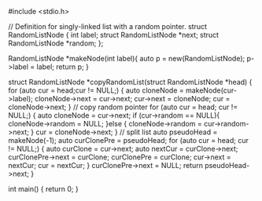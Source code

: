 
#include <stdio.h>

 // Definition for singly-linked list with a random pointer.
struct RandomListNode {
    int label;
    struct RandomListNode *next;
    struct RandomListNode *random;
};

RandomListNode *makeNode(int label){
    auto p = new(RandomListNode);
    p->label = label;
    return p;
}

struct RandomListNode *copyRandomList(struct RandomListNode *head) {
    for (auto cur = head;cur != NULL;) {
        auto cloneNode = makeNode(cur->label);
        cloneNode->next = cur->next;
        cur->next = cloneNode;
        cur = cloneNode->next;
    }
    // copy random pointer
    for (auto cur = head; cur != NULL;) {
        auto cloneNode = cur->next;
        if (cur->random == NULL){
            cloneNode->random = NULL;
        }else {
            cloneNode->random = cur->random->next;
        }
        cur = cloneNode->next;
    }
    // split list
    auto pseudoHead = makeNode(-1);
    auto curClonePre = pseudoHead;
    for (auto cur = head; cur != NULL;) {
        auto curClone = cur->next;
        auto nextCur = curClone->next;
        curClonePre->next = curClone;
        curClonePre = curClone;
        cur->next = nextCur;
        cur = nextCur;
    }
    curClonePre->next = NULL;
    return pseudoHead->next;
}

int main() {
    return 0;
}